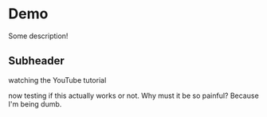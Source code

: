 # Demo

Some description!

## Subheader

watching the YouTube tutorial

now testing if this actually works or not. 
Why must it be so painful? 
Because I'm being dumb.